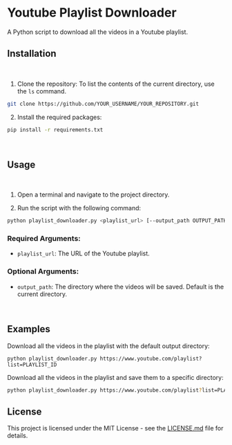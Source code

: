 # Youtube Playlist Downloader

A Python script to download all the videos in a Youtube playlist.

## Installation

<br />

1. Clone the repository:
   To list the contents of the current directory, use the `ls` command.

```bash
git clone https://github.com/YOUR_USERNAME/YOUR_REPOSITORY.git
```

2. Install the required packages:

```bash
pip install -r requirements.txt
```

<br />

## Usage

<br />

1. Open a terminal and navigate to the project directory.

2. Run the script with the following command:

```bash
python playlist_downloader.py <playlist_url> [--output_path OUTPUT_PATH]
```

### Required Arguments:

- `playlist_url`: The URL of the Youtube playlist.

### Optional Arguments:

- `output_path`: The directory where the videos will be saved. Default is the current directory.

<br />

## Examples

Download all the videos in the playlist with the default output directory:

```arduino
python playlist_downloader.py https://www.youtube.com/playlist?list=PLAYLIST_ID
```

Download all the videos in the playlist and save them to a specific directory:

```bash
python playlist_downloader.py https://www.youtube.com/playlist?list=PLAYLIST_ID --output_path /path/to/directory
```

## License

This project is licensed under the MIT License - see the [LICENSE.md](https://github.com/ParadoX9798/YTPlaylistDownloader-/blob/main/LICENSE) file for details.
